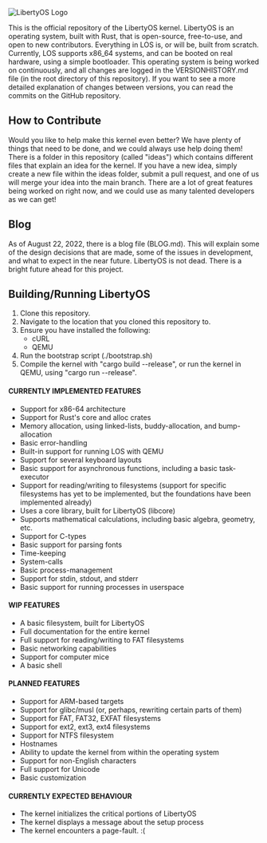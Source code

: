 ![LibertyOS Logo](https://raw.githubusercontent.com/LibertyOS-Development/kernel/main/resources/images/bmp/Logo-Dark.bmp)

This is the official repository of the LibertyOS kernel. LibertyOS is an operating system, built with Rust, that is open-source, free-to-use, and open to new contributors. Everything in LOS is, or will be, built from scratch. Currently, LOS supports x86_64 systems, and can be booted on real hardware, using a simple bootloader. This operating system is being worked on continuously, and all changes are logged in the VERSIONHISTORY.md file (in the root directory of this repository). If you want to see a more detailed explanation of changes between versions, you can read the commits on the GitHub repository.


## How to Contribute
Would you like to help make this kernel even better? We have plenty of things that need to be done, and we could always use help doing them! There is a folder in this repository (called "ideas") which contains different files that explain an idea for the kernel. If you have a new idea, simply create a new file within the ideas folder, submit a pull request, and one of us will merge your idea into the main branch. There are a lot of great features being worked on right now, and we could use as many talented developers as we can get!


## Blog
As of August 22, 2022, there is a blog file (BLOG.md). This will explain some of the design decisions that are made, some of the issues in development, and what to expect in the near future. LibertyOS is not dead. There is a bright future ahead for this project.

## Building/Running LibertyOS
1. Clone this repository.
2. Navigate to the location that you cloned this repository to.
3. Ensure you have installed the following:
	- cURL
	- QEMU
4. Run the bootstrap script (./bootstrap.sh)
5. Compile the kernel with "cargo build --release", or run the kernel in QEMU, using "cargo run --release".


#### CURRENTLY IMPLEMENTED FEATURES
 - Support for x86-64 architecture
 - Support for Rust's core and alloc crates
 - Memory allocation, using linked-lists, buddy-allocation, and bump-allocation
 - Basic error-handling
 - Built-in support for running LOS with QEMU
 - Support for several keyboard layouts
 - Basic support for asynchronous functions, including a basic task-executor
 - Support for reading/writing to filesystems (support for specific filesystems has yet to be implemented, but the foundations have been implemented already)
 - Uses a core library, built for LibertyOS (libcore)
 - Supports mathematical calculations, including basic algebra, geometry, etc.
 - Support for C-types
 - Basic support for parsing fonts
 - Time-keeping
 - System-calls
 - Basic process-management
 - Support for stdin, stdout, and stderr
 - Basic support for running processes in userspace


#### WIP FEATURES
 - A basic filesystem, built for LibertyOS
 - Full documentation for the entire kernel
 - Full support for reading/writing to FAT filesystems
 - Basic networking capabilities
 - Support for computer mice
 - A basic shell


#### PLANNED FEATURES
 - Support for ARM-based targets
 - Support for glibc/musl (or, perhaps, rewriting certain parts of them)
 - Support for FAT, FAT32, EXFAT filesystems
 - Support for ext2, ext3, ext4 filesystems
 - Support for NTFS filesystem
 - Hostnames
 - Ability to update the kernel from within the operating system
 - Support for non-English characters
 - Full support for Unicode
 - Basic customization

#### CURRENTLY EXPECTED BEHAVIOUR
 - The kernel initializes the critical portions of LibertyOS
 - The kernel displays a message about the setup process
 - The kernel encounters a page-fault. :(
